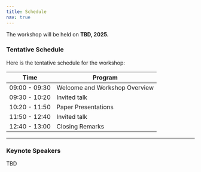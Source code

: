 ```yaml
---
title: Schedule
nav: true
---
```

The workshop will be held on **TBD, 2025.** 


### Tentative Schedule

Here is the tentative schedule for the workshop:

| Time           | Program                   |
|---------------|---------------------------|
| 09:00 - 09:30 | Welcome and Workshop Overview |
| 09:30 - 10:20 | Invited talk              |
| 10:20 - 11:50 | Paper Presentations       |
| 11:50 - 12:40 | Invited talk              |
| 12:40 - 13:00 | Closing Remarks           |
---

### Keynote Speakers 

TBD

